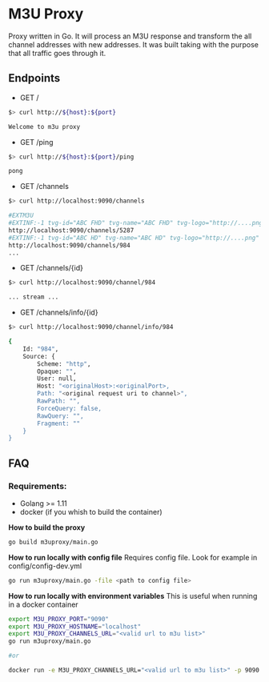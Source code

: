 # M3U Proxy

Proxy written in Go. It will process an M3U response and transform the all channel addresses with new addresses. 
It was built taking with the purpose that all traffic goes through it.

## Endpoints

* GET /
```bash
$> curl http://${host}:${port}

Welcome to m3u proxy
```

* GET /ping
```bash
$> curl http://${host}:${port}/ping

pong
```

* GET /channels
```bash
$> curl http://localhost:9090/channels

#EXTM3U
#EXTINF:-1 tvg-id="ABC FHD" tvg-name="ABC FHD" tvg-logo="http://....png" group-title="group A"
http://localhost:9090/channels/5287
#EXTINF:-1 tvg-id="ABC HD" tvg-name="ABC HD" tvg-logo="http://....png" group-title="group A"
http://localhost:9090/channels/984
...
```

* GET /channels/{id}
```bash
$> curl http://localhost:9090/channel/984

... stream ...
```

* GET /channels/info/{id}
```bash
$> curl http://localhost:9090/channel/info/984

{
    Id: "984",
    Source: {
        Scheme: "http",
        Opaque: "",
        User: null,
        Host: "<originalHost>:<originalPort>,
        Path: "<original request uri to channel>",
        RawPath: "",
        ForceQuery: false,
        RawQuery: "",
        Fragment: ""
    }
}
``` 

## FAQ

### Requirements:
* Golang >= 1.11
* docker (if you whish to build the container)

**How to build the proxy**
```bash
go build m3uproxy/main.go
```

**How to run locally with config file**
Requires config file. Look for example in config/config-dev.yml
```bash
go run m3uproxy/main.go -file <path to config file>
```

**How to run locally with environment variables**
This is useful when running in a docker container
```bash
export M3U_PROXY_PORT="9090"
export M3U_PROXY_HOSTNAME="localhost"
export M3U_PROXY_CHANNELS_URL="<valid url to m3u list>"
go run m3uproxy/main.go

#or 

docker run -e M3U_PROXY_CHANNELS_URL="<valid url to m3u list>" -p 9090:9090  m3uproxy:latest
 
```
